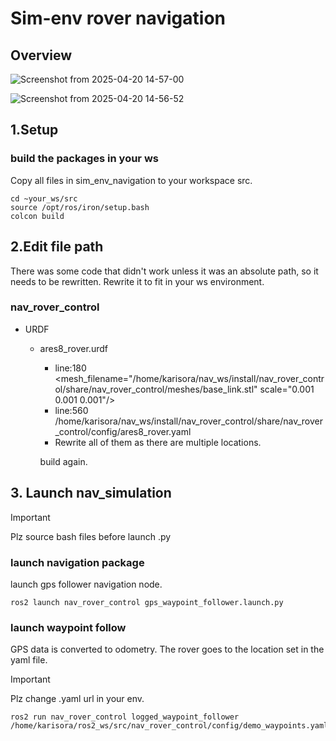 # Sim-env rover navigation
## Overview

![Screenshot from 2025-04-20 14-57-00](https://github.com/user-attachments/assets/e0b11be1-71d2-4f70-abc7-6df95a424d7e)

![Screenshot from 2025-04-20 14-56-52](https://github.com/user-attachments/assets/1c3208e9-d178-4de8-9aa2-e97f7e73a7e1)



## 1.Setup
### build the packages in your ws
Copy all files in sim_env_navigation to your workspace src.

```
cd ~your_ws/src
source /opt/ros/iron/setup.bash
colcon build
```

## 2.Edit file path
There was some code that didn't work unless it was an absolute path, so it needs to be rewritten. Rewrite it to fit in your ws environment.
### nav_rover_control
- URDF   
  - ares8_rover.urdf
    - line:180 <mesh_filename="/home/karisora/nav_ws/install/nav_rover_control/share/nav_rover_control/meshes/base_link.stl" scale="0.001 0.001 0.001"/>
    - line:560 <parameters>/home/karisora/nav_ws/install/nav_rover_control/share/nav_rover_control/config/ares8_rover.yaml</parameters>
    - Rewrite all of them as there are multiple locations.   

    build again.

## 3. Launch nav_simulation
> [!IMPORTANT]
> Plz source bash files before launch .py

### launch navigation package
launch gps follower navigation node.
```
ros2 launch nav_rover_control gps_waypoint_follower.launch.py
```

### launch waypoint follow
GPS data is converted to odometry.
The rover goes to the location set in the yaml file.
> [!IMPORTANT]
> Plz change .yaml url in your env.

```
ros2 run nav_rover_control logged_waypoint_follower /home/karisora/ros2_ws/src/nav_rover_control/config/demo_waypoints.yaml
```
